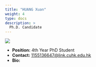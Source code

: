 ```yaml
---
title: "HUANG Xuan"
weight: 4
type: docs
description: >
  Ph.D. Candidate
---
```


<div class="member-photo-frame wk-desk-4 wk-ipadp-4 wk-mobile-12 wk-tab-12">
    <div class=".member-photo-image">
     <img src="/images/members/HUANG-Xuan.jpg">
    </div>
</div>

 - **Position:** 4th Year PhD Student
 - **Contact:** [1155136647@link.cuhk.edu.hk](1155136647@link.cuhk.edu.hk)
 - **Bio:** 